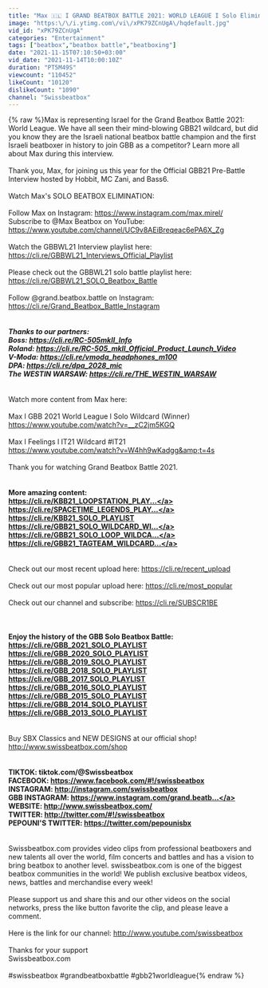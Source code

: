 ```yaml
---
title: "Max 🇮🇱 I GRAND BEATBOX BATTLE 2021: WORLD LEAGUE I Solo Elimination"
image: "https:\/\/i.ytimg.com\/vi\/xPK79ZCnUgA\/hqdefault.jpg"
vid_id: "xPK79ZCnUgA"
categories: "Entertainment"
tags: ["beatbox","beatbox battle","beatboxing"]
date: "2021-11-15T07:10:50+03:00"
vid_date: "2021-11-14T10:00:10Z"
duration: "PT5M49S"
viewcount: "110452"
likeCount: "10120"
dislikeCount: "1090"
channel: "Swissbeatbox"
---
```

{% raw %}Max is representing Israel for the Grand Beatbox Battle 2021: World League. We have all seen their mind-blowing GBB21 wildcard, but did you know they are the Israeli national beatbox battle champion and the first Israeli beatboxer in history to join GBB as a competitor? Learn more all about Max during this interview.<br /><br />Thank you, Max, for joining us this year for the Official GBB21 Pre-Battle Interview hosted by Hobbit, MC Zani, and Bass6. <br /><br />Watch Max's SOLO BEATBOX ELIMINATION: <br /><br />Follow Max on Instagram: <a rel="nofollow" target="blank" href="https://www.instagram.com/max.mirel/">https://www.instagram.com/max.mirel/</a> <br />Subscribe to @Max Beatbox  on YouTube: <a rel="nofollow" target="blank" href="https://www.youtube.com/channel/UC9v8AEiBreqeac6ePA6X_Zg">https://www.youtube.com/channel/UC9v8AEiBreqeac6ePA6X_Zg</a><br /><br />Watch the GBBWL21 Interview playlist here: <br /><a rel="nofollow" target="blank" href="https://cli.re/GBBWL21_Interviews_Official_Playlist">https://cli.re/GBBWL21_Interviews_Official_Playlist</a><br /><br />Please check out the GBBWL21 solo battle playlist here:<br /><a rel="nofollow" target="blank" href="https://cli.re/GBBWL21_SOLO_Beatbox_Battle">https://cli.re/GBBWL21_SOLO_Beatbox_Battle</a> <br /><br />Follow @grand.beatbox.battle on Instagram:<br /><a rel="nofollow" target="blank" href="https://cli.re/Grand_Beatbox_Battle_Instagram">https://cli.re/Grand_Beatbox_Battle_Instagram</a><br />___________________________________________<br /><br />Thanks to our partners:<br />Boss: <a rel="nofollow" target="blank" href="https://cli.re/RC-505mkII_Info">https://cli.re/RC-505mkII_Info</a><br />Roland: <a rel="nofollow" target="blank" href="https://cli.re/RC-505_mkII_Official_Product_Launch_Video">https://cli.re/RC-505_mkII_Official_Product_Launch_Video</a><br />V-Moda: <a rel="nofollow" target="blank" href="https://cli.re/vmoda_headphones_m100">https://cli.re/vmoda_headphones_m100</a><br />DPA: <a rel="nofollow" target="blank" href="https://cli.re/dpa_2028_mic">https://cli.re/dpa_2028_mic</a><br />The WESTIN WARSAW: <a rel="nofollow" target="blank" href="https://cli.re/THE_WESTIN_WARSAW">https://cli.re/THE_WESTIN_WARSAW</a><br />___________________________________________<br /><br />Watch more content from Max here: <br /><br />Max l GBB 2021 World League l Solo Wildcard (Winner) <br /><a rel="nofollow" target="blank" href="https://www.youtube.com/watch?v=__zC2jm5KGQ">https://www.youtube.com/watch?v=__zC2jm5KGQ</a> <br /><br />Max l Feelings l IT21 Wildcard #IT21 <br /><a rel="nofollow" target="blank" href="https://www.youtube.com/watch?v=W4hh9wKadgg&amp;t=4s">https://www.youtube.com/watch?v=W4hh9wKadgg&amp;t=4s</a> <br /><br />Thank you for watching Grand Beatbox Battle 2021.<br />____________________________________________<br /><br />More amazing content:<br /><a rel="nofollow" target="blank" href="https://cli.re/KBB21_LOOPSTATION_PLAY...">https://cli.re/KBB21_LOOPSTATION_PLAY...</a><br /><a rel="nofollow" target="blank" href="https://cli.re/SPACETIME_LEGENDS_PLAY...">https://cli.re/SPACETIME_LEGENDS_PLAY...</a><br /><a rel="nofollow" target="blank" href="https://cli.re/KBB21_SOLO_PLAYLIST">https://cli.re/KBB21_SOLO_PLAYLIST</a><br /><a rel="nofollow" target="blank" href="https://cli.re/GBB21_SOLO_WILDCARD_WI...">https://cli.re/GBB21_SOLO_WILDCARD_WI...</a><br /><a rel="nofollow" target="blank" href="https://cli.re/GBB21_SOLO_LOOP_WILDCA...">https://cli.re/GBB21_SOLO_LOOP_WILDCA...</a><br /><a rel="nofollow" target="blank" href="https://cli.re/GBB21_TAGTEAM_WILDCARD...">https://cli.re/GBB21_TAGTEAM_WILDCARD...</a><br />____________________________________________<br /><br />Check out our most recent upload here: <a rel="nofollow" target="blank" href="https://cli.re/recent_upload">https://cli.re/recent_upload</a><br /><br />Check out our most popular upload here: <a rel="nofollow" target="blank" href="https://cli.re/most_popular">https://cli.re/most_popular</a><br /><br />Check out our channel and subscribe: <a rel="nofollow" target="blank" href="https://cli.re/SUBSCR1BE">https://cli.re/SUBSCR1BE</a><br /><br />____________________________________________<br /><br />Enjoy the history of the GBB Solo Beatbox Battle:<br /><a rel="nofollow" target="blank" href="https://cli.re/GBB_2021_SOLO_PLAYLIST">https://cli.re/GBB_2021_SOLO_PLAYLIST</a><br /><a rel="nofollow" target="blank" href="https://cli.re/GBB_2020_SOLO_PLAYLIST">https://cli.re/GBB_2020_SOLO_PLAYLIST</a><br /><a rel="nofollow" target="blank" href="https://cli.re/GBB_2019_SOLO_PLAYLIST">https://cli.re/GBB_2019_SOLO_PLAYLIST</a><br /><a rel="nofollow" target="blank" href="https://cli.re/GBB_2018_SOLO_PLAYLIST">https://cli.re/GBB_2018_SOLO_PLAYLIST</a><br /><a rel="nofollow" target="blank" href="https://cli.re/GBB_2017_SOLO_PLAYLIST">https://cli.re/GBB_2017_SOLO_PLAYLIST</a><br /><a rel="nofollow" target="blank" href="https://cli.re/GBB_2016_SOLO_PLAYLIST">https://cli.re/GBB_2016_SOLO_PLAYLIST</a><br /><a rel="nofollow" target="blank" href="https://cli.re/GBB_2015_SOLO_PLAYLIST">https://cli.re/GBB_2015_SOLO_PLAYLIST</a><br /><a rel="nofollow" target="blank" href="https://cli.re/GBB_2014_SOLO_PLAYLIST">https://cli.re/GBB_2014_SOLO_PLAYLIST</a><br /><a rel="nofollow" target="blank" href="https://cli.re/GBB_2013_SOLO_PLAYLIST">https://cli.re/GBB_2013_SOLO_PLAYLIST</a><br />____________________________________________<br /><br />Buy SBX Classics and NEW DESIGNS at our official shop!<br /><a rel="nofollow" target="blank" href="http://www.swissbeatbox.com/shop">http://www.swissbeatbox.com/shop</a><br />____________________________________________<br /><br />TIKTOK: tiktok.com/@Swissbeatbox<br />FACEBOOK: <a rel="nofollow" target="blank" href="https://www.facebook.com/#!/swissbeatbox">https://www.facebook.com/#!/swissbeatbox</a><br />INSTAGRAM: <a rel="nofollow" target="blank" href="http://instagram.com/swissbeatbox">http://instagram.com/swissbeatbox</a><br />GBB INSTAGRAM: <a rel="nofollow" target="blank" href="https://www.instagram.com/grand.beatb...">https://www.instagram.com/grand.beatb...</a><br />WEBSITE: <a rel="nofollow" target="blank" href="http://www.swissbeatbox.com/">http://www.swissbeatbox.com/</a><br />TWITTER: <a rel="nofollow" target="blank" href="http://twitter.com/#!/swissbeatbox">http://twitter.com/#!/swissbeatbox</a><br />PEPOUNI'S TWITTER: <a rel="nofollow" target="blank" href="https://twitter.com/pepounisbx">https://twitter.com/pepounisbx</a><br />____________________________________________   <br /><br />Swissbeatbox.com provides video clips from professional beatboxers and new talents all over the world, film concerts and battles and has a vision to bring beatbox to another level. swissbeatbox.com is one of the biggest beatbox communities in the world! We publish exclusive beatbox videos, news, battles and merchandise every week!<br /><br />Please support us and share this and our other videos on the social networks, press the like button favorite the clip, and please leave a comment.<br /><br />Here is the link for our channel: <a rel="nofollow" target="blank" href="http://www.youtube.com/swissbeatbox">http://www.youtube.com/swissbeatbox</a><br /><br />Thanks for your support<br />Swissbeatbox.com<br /><br />#swissbeatbox #grandbeatboxbattle #gbb21worldleague{% endraw %}
